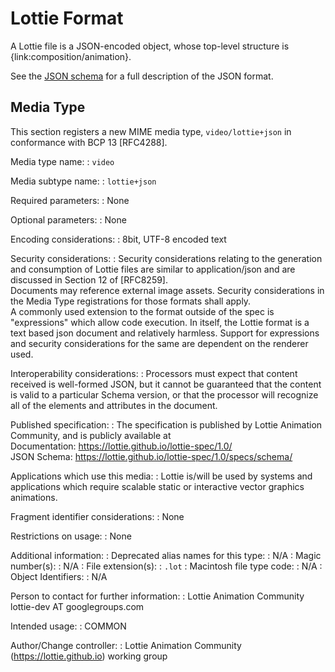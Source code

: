 # Lottie Format

A Lottie file is a JSON-encoded object, whose top-level structure is {link:composition/animation}.

See the [JSON schema](schema.md) for a full description of the JSON format.


## Media Type

This section registers a new MIME media type, `video/lottie+json` in conformance with BCP 13 [RFC4288].

Media type name:
: `video`

Media subtype name:
: `lottie+json`

Required parameters:
: None

Optional parameters:
: None

Encoding considerations:
: 8bit, UTF-8 encoded text

Security considerations:
: Security considerations relating to the generation and consumption of Lottie files are similar to application/json and are discussed in Section 12 of [RFC8259].<br/>
Documents may reference external image assets. Security considerations in the Media Type registrations for those formats shall apply.<br/>
A commonly used extension to the format outside of the spec is "expressions" which allow code execution. In itself, the Lottie format is a text based json document and relatively harmless. Support for expressions and security considerations for the same are dependent on the renderer used.<br/>

Interoperability considerations:
: Processors must expect that content received is well-formed JSON, but it cannot be guaranteed that the content is valid to a particular Schema version, or that the processor will recognize all of the elements and attributes in the document.

Published specification:
: The specification is published by Lottie Animation Community, and is publicly available at<br/>
Documentation: <https://lottie.github.io/lottie-spec/1.0/> <br/>
JSON Schema: <https://lottie.github.io/lottie-spec/1.0/specs/schema/> <br/>

Applications which use this media:
: Lottie is/will be used by systems and applications which require scalable static or interactive vector graphics animations.

Fragment identifier considerations:
: None

Restrictions on usage:
: None

Additional information:
: Deprecated alias names for this type:
    : N/A
: Magic number(s):
    : N/A
: File extension(s):
    : `.lot`
: Macintosh file type code:
    : N/A
: Object Identifiers:
    : N/A

Person to contact for further information:
: Lottie Animation Community lottie-dev AT googlegroups.com

Intended usage:
: COMMON

Author/Change controller:
: Lottie Animation Community (<https://lottie.github.io>) working group

